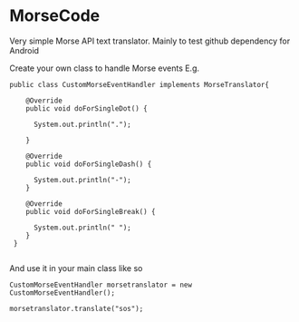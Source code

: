 # MorseCode
Very simple Morse API text translator. Mainly to test github dependency for Android


Create your own class to handle Morse events
E.g.

```
public class CustomMorseEventHandler implements MorseTranslator{
   
    @Override
    public void doForSingleDot() {
    
      System.out.println(".");
    
    }

    @Override
    public void doForSingleDash() {
    
      System.out.println("-");
    }

    @Override
    public void doForSingleBreak() {
    
      System.out.println(" ");
    }
 }
 
```

And use it in your main class like so

```
CustomMorseEventHandler morsetranslator = new CustomMorseEventHandler();

morsetranslator.translate("sos");
```

